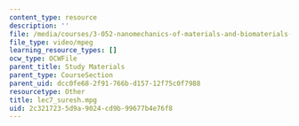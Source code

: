 ```yaml
---
content_type: resource
description: ''
file: /media/courses/3-052-nanomechanics-of-materials-and-biomaterials-spring-2007/2c3217235d9a9024cd9b99677b4e76f8_lec7_suresh.mpg
file_type: video/mpeg
learning_resource_types: []
ocw_type: OCWFile
parent_title: Study Materials
parent_type: CourseSection
parent_uid: dcc0fe68-2f91-766b-d157-12f75c0f7988
resourcetype: Other
title: lec7_suresh.mpg
uid: 2c321723-5d9a-9024-cd9b-99677b4e76f8
---
```

